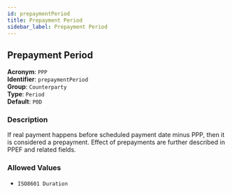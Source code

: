 ```yaml
---
id: prepaymentPeriod
title: Prepayment Period
sidebar_label: Prepayment Period
---
```


## Prepayment Period

**Acronym**: `PPP`  
**Identifier**: `prepaymentPeriod`  
**Group**: `Counterparty`  
**Type**: `Period`  
**Default**: `P0D`  

### Description
If real payment happens before scheduled payment date minus PPP, then it is considered a prepayment. Effect of prepayments are further described in PPEF and related fields.

### Allowed Values
- `ISO8601 Duration`

